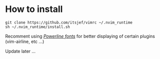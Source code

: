 # How to install

```
git clone https://github.com/itsjef/vimrc ~/.nvim_runtime
sh ~/.nvim_runtime/install.sh
```

Recomment using [*Powerline fonts*](https://github.com/powerline/fonts) for better displaying of certain plugins (vim-airline, etc ...)

Update later ...
